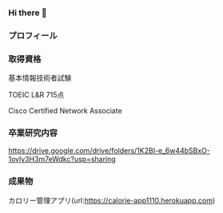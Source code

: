 ### Hi there 👋
### プロフィール

### 取得資格
基本情報技術者試験

TOEIC L&R 715点

Cisco Certified Network Associate 

### 卒業研究内容
https://drive.google.com/drive/folders/1K2BI-e_6w44bSBxO-1ovly3H3m7eWdkc?usp=sharing
### 成果物
カロリー管理アプリ(url:https://calorie-app1110.herokuapp.com)
<!--
**KeigoTanaka1111/KeigoTanaka1111** is a ✨ _special_ ✨ repository because its `README.md` (this file) appears on your GitHub profile.

Here are some ideas to get you started:

- 🔭 I’m currently working on ...
- 🌱 I’m currently learning ...
- 👯 I’m looking to collaborate on ...
- 🤔 I’m looking for help with ...
- 💬 Ask me about ...
- 📫 How to reach me: ...
- 😄 Pronouns: ...
- ⚡ Fun fact: ...
-->
